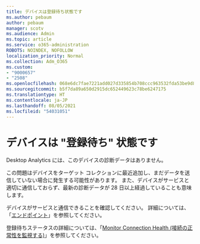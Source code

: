 ```yaml
---
title: デバイスは登録待ち状態です
ms.author: pebaum
author: pebaum
manager: scotv
ms.audience: Admin
ms.topic: article
ms.service: o365-administration
ROBOTS: NOINDEX, NOFOLLOW
localization_priority: Normal
ms.collection: Adm_O365
ms.custom:
- "9000657"
- "2508"
ms.openlocfilehash: 068e6dc7fae7221add027d335854b708ccc963532fda53be9d8f54bc578abab6
ms.sourcegitcommit: b5f7da89a650d2915dc652449623c78be6247175
ms.translationtype: HT
ms.contentlocale: ja-JP
ms.lasthandoff: 08/05/2021
ms.locfileid: "54031051"
---
```

# <a name="devices-are-in-awaiting-enrollment-state"></a>デバイスは "登録待ち" 状態です

Desktop Analytics には、このデバイスの診断データはありません。 

この問題はデバイスをターゲット コレクションに最近追加し、まだデータを送信していない場合に発生する可能性があります。 また、デバイスがサービスと適切に通信しておらず、最新の診断データが 28 日以上経過していることも意味します。

デバイスがサービスと通信できることを確認してください。 詳細については、「[エンドポイント](https://docs.microsoft.com/configmgr/desktop-analytics/enable-data-sharing#endpoints)」を参照してください。

登録待ちステータスの詳細については、「[Monitor Connection Health (接続の正常性を監視する)](https://docs.microsoft.com/configmgr/desktop-analytics/monitor-connection-health#awaiting-enrollment)」を参照してください。